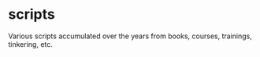 # scripts

Various scripts accumulated over the years from books, courses, trainings, tinkering, etc.